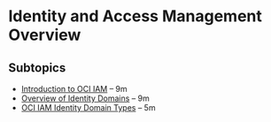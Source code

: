 # Identity and Access Management Overview

## Subtopics

- [Introduction to OCI IAM](Introduction-to-OCI-IAM.md) – 9m  
- [Overview of Identity Domains](Overview-of-Identity-Domains.md) – 9m  
- [OCI IAM Identity Domain Types](OCI-Identity-Domain-Types.md) – 5m  
